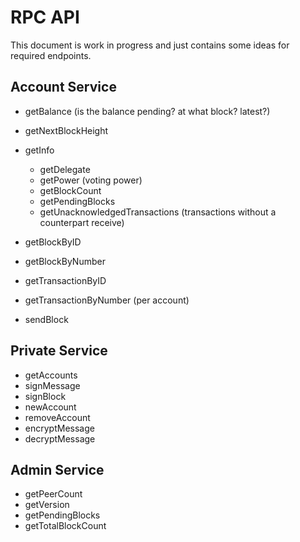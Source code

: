 # RPC API

This document is work in progress and just contains some ideas for required endpoints.

## Account Service

- getBalance (is the balance pending? at what block? latest?)
- getNextBlockHeight
- getInfo

  - getDelegate
  - getPower (voting power)
  - getBlockCount
  - getPendingBlocks
  - getUnacknowledgedTransactions (transactions without a counterpart receive)

- getBlockByID
- getBlockByNumber
- getTransactionByID
- getTransactionByNumber (per account)
- sendBlock

## Private Service

- getAccounts
- signMessage
- signBlock
- newAccount
- removeAccount
- encryptMessage
- decryptMessage

## Admin Service

- getPeerCount
- getVersion
- getPendingBlocks
- getTotalBlockCount
